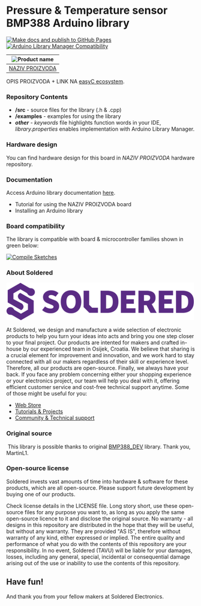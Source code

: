 # Pressure & Temperature sensor BMP388 Arduino library

[![Make docs and publish to GitHub Pages](https://github.com/SolderedElectronics/Soldered-BMP388-Arduino-Library/actions/workflows/make_docs.yml/badge.svg?branch=dev)](https://github.com/SolderedElectronics/Soldered-BMP388-Arduino-Library/actions/workflows/make_docs.yml)
[![Arduino Library Manager Compatibility](https://github.com/SolderedElectronics/Soldered-BMP388-Arduino-Library/actions/workflows/arduino_lint.yml/badge.svg?branch=dev)](https://github.com/SolderedElectronics/Soldered-BMP388-Arduino-Library/actions/workflows/arduino_lint.yml)

| ![Product name](https://upload.wikimedia.org/wikipedia/commons/8/8f/Example_image.svg) |
| :------------------------------------------------------------------------------------: |
|                      [NAZIV PROIZVODA](https://www.solde.red/SKU)                      |

OPIS PROIZVODA + LINK NA [easyC ecosystem](https://www.soldered.com/en/easyC).

### Repository Contents

- **/src** - source files for the library (.h & .cpp)
- **/examples** - examples for using the library
- **_other_** - _keywords_ file highlights function words in your IDE, _library.properties_ enables implementation with Arduino Library Manager.

### Hardware design

You can find hardware design for this board in _NAZIV PROIZVODA_ hardware repository.

### Documentation

Access Arduino library documentation [here](https://SolderedElectronics.github.io/Soldered-BMP388-Arduino-Library/).

- Tutorial for using the NAZIV PROIZVODA board
- Installing an Arduino library

### Board compatibility

The library is compatible with board & microcontroller families shown in green below:

[![Compile Sketches](http://github-actions.40ants.com/SolderedElectronics/Soldered-BMP388-Arduino-Library/matrix.svg?branch=dev&only=Compile%20Sketches)](https://github.com/SolderedElectronics/Soldered-BMP388-Arduino-Library/actions/workflows/compile_test.yml)

### About Soldered

<img src="https://raw.githubusercontent.com/SolderedElectronics/Soldered-BMP388-Arduino-Library/dev/extras/Soldered-logo-color.png" alt="soldered-logo" width="500"/>

At Soldered, we design and manufacture a wide selection of electronic products to help you turn your ideas into acts and bring you one step closer to your final project. Our products are intented for makers and crafted in-house by our experienced team in Osijek, Croatia. We believe that sharing is a crucial element for improvement and innovation, and we work hard to stay connected with all our makers regardless of their skill or experience level. Therefore, all our products are open-source. Finally, we always have your back. If you face any problem concerning either your shopping experience or your electronics project, our team will help you deal with it, offering efficient customer service and cost-free technical support anytime. Some of those might be useful for you:

- [Web Store](https://www.soldered.com/shop)
- [Tutorials & Projects](https://soldered.com/learn)
- [Community & Technical support](https://soldered.com/community)

### Original source

​
This library is possible thanks to original [BMP388_DEV](https://github.com/MartinL1/BMP388_DEV) library. Thank you, MartinL1.

### Open-source license

Soldered invests vast amounts of time into hardware & software for these products, which are all open-source. Please support future development by buying one of our products.

Check license details in the LICENSE file. Long story short, use these open-source files for any purpose you want to, as long as you apply the same open-source licence to it and disclose the original source. No warranty - all designs in this repository are distributed in the hope that they will be useful, but without any warranty. They are provided "AS IS", therefore without warranty of any kind, either expressed or implied. The entire quality and performance of what you do with the contents of this repository are your responsibility. In no event, Soldered (TAVU) will be liable for your damages, losses, including any general, special, incidental or consequential damage arising out of the use or inability to use the contents of this repository.

## Have fun!

And thank you from your fellow makers at Soldered Electronics.
